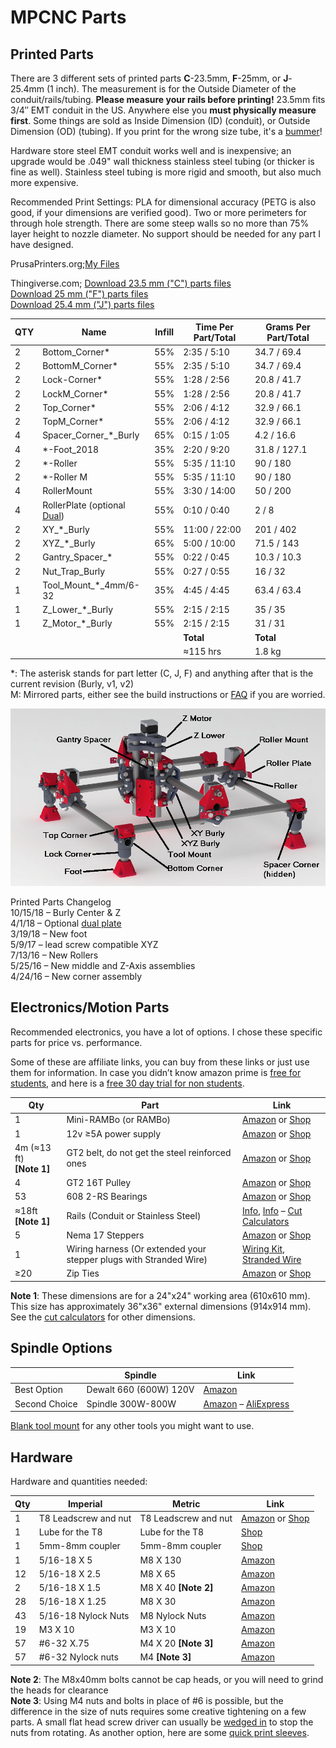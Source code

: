 # MPCNC Parts

## Printed Parts

There are 3 different sets of printed parts **C**-23.5mm, **F**-25mm, or **J**-25.4mm (1 inch). The measurement is for 
the Outside Diameter of the conduit/rails/tubing. **Please measure your rails before printing!** 23.5mm fits 3/4″ EMT 
conduit in the US. Anywhere else you **must physically measure first**.  Some things are sold as Inside Dimension (ID) 
(conduit), or Outside Dimension (OD) (tubing). If you print for the wrong size tube, it's a [bummer](https://youtu.be/RJRHGbYTbU0)!

Hardware store steel EMT conduit works well and is inexpensive; an upgrade would be .049" wall thickness stainless 
steel tubing (or thicker is fine as well). Stainless steel tubing is more rigid and smooth, but also much more expensive.

Recommended Print Settings: PLA for dimensional accuracy (PETG is also good, if your dimensions are verified good).  Two
or more perimeters for through hole strength. There are some steep walls so no more than 75% layer height to nozzle 
diameter.  No support should be needed for any part I have designed.

PrusaPrinters.org;[My Files](https://www.prusaprinters.org/social/47417-ryan/prints)

Thingiverse.com;
[Download 23.5 mm ("C") parts files](https://www.thingiverse.com/thing:724999)  
[Download 25 mm ("F") parts files](https://www.thingiverse.com/thing:790533)  
[Download 25.4 mm ("J") parts files](https://www.thingiverse.com/thing:1671517)

|QTY|Name|Infill|Time Per Part/Total|Grams Per Part/Total|
|--|--|--|--|--|
|2|Bottom_Corner*|55%|2:35 / 5:10|34.7 / 69.4|
|2|BottomM_Corner*|55%|2:35 / 5:10|34.7 / 69.4|
|2|Lock-Corner*|55%|1:28 / 2:56|20.8 / 41.7|
|2|LockM_Corner*|55%|1:28 / 2:56|20.8 / 41.7|
|2|Top_Corner*|55%|2:06 / 4:12|32.9 / 66.1|
|2|TopM_Corner*|55%|2:06 / 4:12|32.9 / 66.1|
|4|Spacer_Corner_*_Burly|65%|0:15 / 1:05|4.2 / 16.6|
|4|*-Foot_2018|35%|2:20 / 9:20|31.8 / 127.1|
|2|*-Roller|55%|5:35 / 11:10|90 / 180|
|2|*-Roller M|55%| 5:35 / 11:10| 90 / 180|
|4|RollerMount|55%| 3:30 / 14:00|50 / 200|
|4|RollerPlate (optional [Dual](https://www.thingiverse.com/thing:2847042))|55%|0:10 / 0:40|2 / 8|
|2|XY_*_Burly|55%| 11:00 / 22:00| 201 / 402|
|2|XYZ_*_Burly|65%| 5:00 / 10:00| 71.5 / 143|
|2|Gantry_Spacer_*|55%| 0:22 / 0:45| 10.3 / 10.3|
|2|Nut_Trap_Burly|55%| 0:27 / 0:55| 16 / 32|
|1|Tool_Mount_*_4mm/6-32|35%| 4:45 / 4:45| 63.4 / 63.4|
|1|Z_Lower_*_Burly|55%| 2:15 / 2:15| 35 / 35|
|1|Z_Motor_*_Burly|55%| 2:15 / 2:15| 31 / 31|
| |               |        |     **Total**   |**Total**|
| |               |           |&asymp;115 hrs  |1.8 kg|

\*: The asterisk stands for part letter (C, J, F) and anything after that is the current revision (Burly, v1, v2)  
M: Mirrored parts, either see the build instructions or [FAQ](https://www.v1engineering.com/frequently-asked-questions/) if you are worried.

![](../img/parts_labeled.png)

Printed Parts Changelog  
10/15/18 – Burly Center & Z  
4/1/18 – Optional [dual plate](https://www.thingiverse.com/thing:2847042)  
3/19/18 – New foot  
5/9/17 – lead screw compatible XYZ  
7/13/16 – New Rollers  
5/25/16 – New middle and Z-Axis assemblies  
4/24/16 – New corner assembly

## Electronics/Motion Parts

Recommended electronics, you have a lot of options. I chose these specific parts for price vs. performance.

Some of these are affiliate links, you can buy from these links or just use them for information. In case you 
didn’t know amazon prime is [free for students](https://www.amazon.com/gp/student/signup/info?tag=vicicn-20), and here is a [free 30 day trial for non students](https://www.amazon.com/tryprimefree?tag=vicicn-20).

|Qty|Part|Link|
|--|--|--|
|1|Mini-RAMBo (or RAMBo)|[Amazon](https://amzn.to/2jDGltm) or [Shop](https://shop.v1engineering.com/products/mini-rambo-1-3)|
|1|12v &ge;5A power supply|[Amazon](https://amzn.to/2yZJWVt) or [Shop](https://vicious1-com.myshopify.com/collections/parts/products/12v-6a-power-supply)|
|4m (&asymp;13 ft)<br/>**[Note 1]**|GT2 belt, do not get the steel reinforced ones|[Amazon](https://amzn.to/1L6MyCe) or [Shop](https://vicious1-com.myshopify.com/collections/parts/products/gt2-belt)|
|4|GT2 16T Pulley|[Amazon](https://amzn.to/2B2UeWi) or [Shop](https://vicious1-com.myshopify.com/collections/3dprinter-parts/products/pulley-16-tooth-gt2)|
|53|608 2-RS Bearings|[Amazon](https://amzn.to/2xah39e) or [Shop](https://vicious1-com.myshopify.com/collections/parts/products/bearings-608-2rs)|
|&asymp;18ft **[Note 1]**|Rails (Conduit or Stainless Steel)|[Info](https://amzn.to/1Lfet2a), [Info](http://www.homedepot.com/p/Allied-Tube-Conduit-3-4-in-EMT-Conduit-101550/100400406) – [Cut Calculators](https://docs.v1engineering.com/mpcnc/conduit/#cut-calculators)|
|5|Nema 17 Steppers|[Amazon](https://amzn.to/1MnEXhs) or [Shop](https://vicious1-com.myshopify.com/collections/parts/products/nema-17-76oz-in-steppers)|
|1|Wiring harness (Or extended your stepper plugs with Stranded Wire)|[Wiring Kit](https://vicious1-com.myshopify.com/products/wiring-kit-1), [Stranded Wire](https://vicious1-com.myshopify.com/collections/parts/products/22-4-wire)|
|&ge;20|Zip Ties|[Amazon](https://amzn.to/2zRvJgk) or [Shop](https://shop.v1engineering.com/products/25x-5-cable-ties)|

**Note 1**: These dimensions are for a 24"x24" working area (610x610 mm).  This size has approximately 36"x36" external dimensions (914x914 mm).  See the [cut calculators](https://docs.v1engineering.com/mpcnc/conduit/#cut-calculators) for other dimensions.

## Spindle Options

| |Spindle|Link|
|-|-------|----|
|Best Option|Dewalt 660 (600W) 120V|[Amazon](https://amzn.to/2a6zV1r)|
|Second Choice|Spindle 300W-800W|[Amazon](https://amzn.to/2acrBL4) – [AliExpress](http://s.click.aliexpress.com/e/DetyilFa)|

[Blank tool mount](https://www.thingiverse.com/thing:805803) for any other tools you might want to use.

## Hardware
Hardware and quantities needed:

|Qty|Imperial|Metric|Link|
|---|--------|------|----|
|1|T8 Leadscrew and nut|T8 Leadscrew and nut|[Amazon](https://amzn.to/2OQbXta) or [Shop](https://shop.v1engineering.com/collections/parts/products/300mm-leadscrew-and-nut)|
|1|Lube for the T8|Lube for the T8|[Shop](https://vicious1-com.myshopify.com/products/super-lube-silicone-lubricating-grease-with-syncolon-ptfe)|
|1|5mm-8mm coupler|5mm-8mm coupler|[Shop](https://vicious1-com.myshopify.com/collections/parts/products/5mm-to-8mm-flex-coupler)|
|1| 5/16-18 X 5|M8 X 130|[Amazon](https://amzn.to/2yFWGzB)|
|12| 5/16-18 X 2.5|M8 X 65|[Amazon](https://amzn.to/2AVvum4)|
|2| 5/16-18 X 1.5|M8 X 40 **[Note 2]**|[Amazon](https://amzn.to/2ATErMX)|
|28| 5/16-18 X 1.25|M8 X 30|[Amazon](https://amzn.to/2CjYXmc)|
|43| 5/16-18 Nylock Nuts|M8 Nylock Nuts|[Amazon](https://amzn.to/2yHsTGM)|
|19|M3 X 10|M3 X 10|[Amazon](https://amzn.to/2yGCGwq)|
|57|#6-32 X.75|M4 X 20 **[Note 3]**|[Amazon](https://amzn.to/2AUe3Ti)|
|57|#6-32 Nylock nuts|M4 **[Note 3]**|[Amazon](https://amzn.to/2BrViGf)|

**Note 2**: The M8x40mm bolts cannot be cap heads, or you will need to grind the heads for clearance  
**Note 3**: Using M4 nuts and bolts in place of #6 is possible, but the difference in the size of nuts requires some 
creative tightening on a few parts. A small flat head screw driver can usually be [wedged in](https://youtu.be/UAmPhZ7oBJw)
to stop the nuts from rotating.  As another option, here are some [quick print sleeves](https://www.thingiverse.com/thing:1904014).
